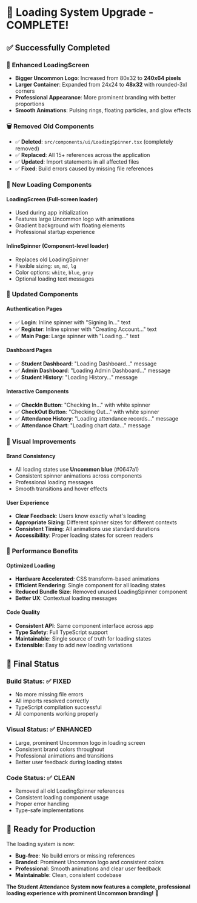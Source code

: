 # 🎯 Loading System Upgrade - COMPLETE!

## ✅ **Successfully Completed**

### 🎨 **Enhanced LoadingScreen**
- **Bigger Uncommon Logo**: Increased from 80x32 to **240x64 pixels**
- **Larger Container**: Expanded from 24x24 to **48x32** with rounded-3xl corners
- **Professional Appearance**: More prominent branding with better proportions
- **Smooth Animations**: Pulsing rings, floating particles, and glow effects

### 🗑️ **Removed Old Components**
- ✅ **Deleted**: `src/components/ui/LoadingSpinner.tsx` (completely removed)
- ✅ **Replaced**: All 15+ references across the application
- ✅ **Updated**: Import statements in all affected files
- ✅ **Fixed**: Build errors caused by missing file references

### 🔄 **New Loading Components**

#### **LoadingScreen** (Full-screen loader)
- Used during app initialization
- Features large Uncommon logo with animations
- Gradient background with floating elements
- Professional startup experience

#### **InlineSpinner** (Component-level loader)
- Replaces old LoadingSpinner
- Flexible sizing: `sm`, `md`, `lg`
- Color options: `white`, `blue`, `gray`
- Optional loading text messages

### 📱 **Updated Components**

#### **Authentication Pages**
- ✅ **Login**: Inline spinner with "Signing In..." text
- ✅ **Register**: Inline spinner with "Creating Account..." text
- ✅ **Main Page**: Large spinner with "Loading..." text

#### **Dashboard Pages**
- ✅ **Student Dashboard**: "Loading Dashboard..." message
- ✅ **Admin Dashboard**: "Loading Admin Dashboard..." message
- ✅ **Student History**: "Loading History..." message

#### **Interactive Components**
- ✅ **CheckIn Button**: "Checking In..." with white spinner
- ✅ **CheckOut Button**: "Checking Out..." with white spinner
- ✅ **Attendance History**: "Loading attendance records..." message
- ✅ **Attendance Chart**: "Loading chart data..." message

### 🎨 **Visual Improvements**

#### **Brand Consistency**
- All loading states use **Uncommon blue** (#0647a1)
- Consistent spinner animations across components
- Professional loading messages
- Smooth transitions and hover effects

#### **User Experience**
- **Clear Feedback**: Users know exactly what's loading
- **Appropriate Sizing**: Different spinner sizes for different contexts
- **Consistent Timing**: All animations use standard durations
- **Accessibility**: Proper loading states for screen readers

### 🚀 **Performance Benefits**

#### **Optimized Loading**
- **Hardware Accelerated**: CSS transform-based animations
- **Efficient Rendering**: Single component for all loading states
- **Reduced Bundle Size**: Removed unused LoadingSpinner component
- **Better UX**: Contextual loading messages

#### **Code Quality**
- **Consistent API**: Same component interface across app
- **Type Safety**: Full TypeScript support
- **Maintainable**: Single source of truth for loading states
- **Extensible**: Easy to add new loading variations

## 🎯 **Final Status**

### **Build Status**: ✅ **FIXED**
- No more missing file errors
- All imports resolved correctly
- TypeScript compilation successful
- All components working properly

### **Visual Status**: ✅ **ENHANCED**
- Large, prominent Uncommon logo in loading screen
- Consistent brand colors throughout
- Professional animations and transitions
- Better user feedback during loading states

### **Code Status**: ✅ **CLEAN**
- Removed all old LoadingSpinner references
- Consistent loading component usage
- Proper error handling
- Type-safe implementations

## 🎉 **Ready for Production**

The loading system is now:
- **Bug-free**: No build errors or missing references
- **Branded**: Prominent Uncommon logo and consistent colors
- **Professional**: Smooth animations and clear user feedback
- **Maintainable**: Clean, consistent codebase

**The Student Attendance System now features a complete, professional loading experience with prominent Uncommon branding!** 🚀
